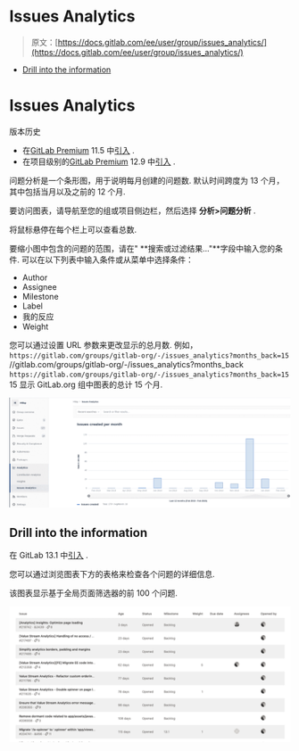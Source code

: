 # Issues Analytics

> 原文：[https://docs.gitlab.com/ee/user/group/issues_analytics/](https://docs.gitlab.com/ee/user/group/issues_analytics/)

*   [Drill into the information](#drill-into-the-information)

# Issues Analytics[](#issues-analytics-premium "Permalink")

版本历史

*   在[GitLab Premium](https://about.gitlab.com/pricing/) 11.5 中[引入](https://gitlab.com/gitlab-org/gitlab/-/issues/7478) .
*   在项目级别的[GitLab Premium](https://about.gitlab.com/pricing/) 12.9 中[引入](https://gitlab.com/gitlab-org/gitlab/-/issues/196561) .

问题分析是一个条形图，用于说明每月创建的问题数. 默认时间跨度为 13 个月，其中包括当月以及之前的 12 个月.

要访问图表，请导航至您的组或项目侧边栏，然后选择 **分析>问题分析** .

将鼠标悬停在每个栏上可以查看总数.

要缩小图中包含的问题的范围，请在" **搜索或过滤结果..."**字段中输入您的条件. 可以在以下列表中输入条件或从菜单中选择条件：

*   Author
*   Assignee
*   Milestone
*   Label
*   我的反应
*   Weight

您可以通过设置 URL 参数来更改显示的总月数. 例如， `https://gitlab.com/groups/gitlab-org/-/issues_analytics?months_back=15` //gitlab.com/groups/gitlab-org/-/issues_analytics?months_back `https://gitlab.com/groups/gitlab-org/-/issues_analytics?months_back=15` 15 显示 GitLab.org 组中图表的总计 15 个月.

[![Issues created per month](img/7a1046341466c144b96bc573f0a16114.png)](img/issues_created_per_month_v12_8.png)

## Drill into the information[](#drill-into-the-information "Permalink")

在 GitLab 13.1 中[引入](https://gitlab.com/gitlab-org/gitlab/-/issues/196547) .

您可以通过浏览图表下方的表格来检查各个问题的详细信息.

该图表显示基于全局页面筛选器的前 100 个问题.

[![Issues table](img/c07889c4060a55eccd0e5dde9cb54f74.png)](img/issues_table_v13_1.png)